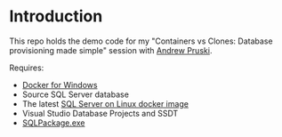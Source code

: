 # Introduction 
This repo holds the demo code for my "Containers vs Clones: Database provisioning made simple" session with [Andrew Pruski](https://gist.github.com/dbafromthecold).

Requires:
- [Docker for Windows](https://www.docker.com/)
- Source SQL Server database
- The latest [SQL Server on Linux docker image](https://hub.docker.com/_/microsoft-mssql-server)
- Visual Studio Database Projects and SSDT
- [SQLPackage.exe](https://docs.microsoft.com/en-us/sql/tools/sqlpackage?view=sql-server-2017)
